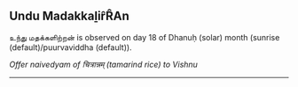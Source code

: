 ## Undu Madakkaḻir̂R̂An
உந்து மதக்களிற்றன் is observed on day 18 of Dhanuḥ (solar) month (sunrise (default)/puurvaviddha (default)).

_Offer naivedyam of चित्रान्नम् (tamarind rice) to Vishnu_

---

